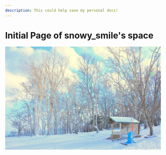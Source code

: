```yaml
---
description: This could help save my personal docs!
---
```


# Initial Page of snowy\_smile's space

![](.gitbook/assets/pexels-chelsea-tey-706976.jpg)

